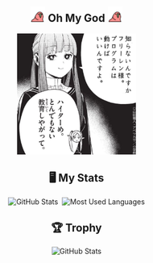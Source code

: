 <div align="center">

## <img src="https://github.com/daisuke-tanabe/daisuke-tanabe/blob/main/parrot.gif" height="30" /> Oh My God <img src="https://github.com/daisuke-tanabe/daisuke-tanabe/blob/main/parrot.gif" height="30" />

<img src="https://github.com/daisuke-tanabe/daisuke-tanabe/blob/main/ohmygod.jpg" height="240" alt="" />
  
## 🖥 My Stats
<div>
  <img height="155" alt="GitHub Stats" src="http://github-profile-summary-cards.vercel.app/api/cards/profile-details?username=daisuke-tanabe&theme=github" />&nbsp;  
  <img height="155" alt="Most Used Languages" src="https://github-readme-stats.vercel.app/api/top-langs?username=daisuke-tanabe&layout=compact&theme=github" />
</div>

## 🏆 Trophy

<div>
  <img alt="GitHub Stats" src="https://github-profile-trophy.vercel.app/?username=daisuke-tanabe&theme=github" />
</div>

</div>
